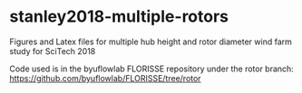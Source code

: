 # stanley2018-multiple-rotors
Figures and Latex files for multiple hub height and rotor diameter wind farm study for SciTech 2018

Code used is in the byuflowlab FLORISSE repository under the rotor branch: https://github.com/byuflowlab/FLORISSE/tree/rotor
